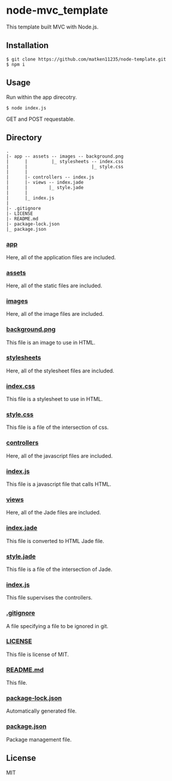 # node-mvc_template

This template built MVC with Node.js.

## Installation

```
$ git clone https://github.com/matken11235/node-template.git
$ npm i
```

## Usage

Run within the app direcotry.

```
$ node index.js
```

GET and POST requestable.

## Directory

```
.
|- app -- assets -- images -- background.png
|      |         |_ stylesheets -- index.css
|      |                        |_ style.css
|      |
|      |- controllers -- index.js
|      |- views -- index.jade
|      |        |_ style.jade
|      |
|      |_ index.js
|
|- .gitignore
|- LICENSE
|- README.md
|- package-lock.json
|_ package.json
```

### [app](./app/)
Here, all of the application files are included.

### [assets](./app/assets/)
Here, all of the static files are included.

### [images](./app/assets/images/)
Here, all of the image files are included.

### [background.png](./app/assets/images/background.png)
This file is an image to use in HTML.

### [stylesheets](./app/assets/stylesheets/)
Here, all of the stylesheet files are included.

### [index.css](./app/assets/stylesheets/index.css)
This file is a stylesheet to use in HTML.

### [style.css](./app/assets/stylesheets/style.css)
This file is a file of the intersection of css.

### [controllers](./app/controllers/)
Here, all of the javascript files are included.

### [index.js](./app/controllers/index.js)
This file is a javascript file that calls HTML.

### [views](./app/views/)
Here, all of the Jade files are included.

### [index.jade](./app/views/index.jade)
This file is converted to HTML Jade file.

### [style.jade](./app/view/style.jade)
This file is a file of the intersection of Jade.

### [index.js](./app/index.js)
This file supervises the controllers.

### [.gitignore](./.gitignore)
A file specifying a file to be ignored in git.

### [LICENSE](./LICENSE)
This file is license of MIT.

### [README.md](./README.md)
This file.

### [package-lock.json](./package-lock.json)
Automatically generated file.

### [package.json](./package.json)
Package management file.

## License
MIT
